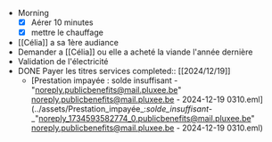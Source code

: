 - Morning
  * [x] Aérer 10 minutes
  * [x] mettre le chauffage
- [[Célia]] a sa 1ère audiance
- Demander a [[Célia]] ou elle a acheté la viande l'année dernière
- Validation de l'électricité
- DONE Payer les titres services
  completed:: [[2024/12/19]]
	- [Prestation impayée : solde insuffisant - "noreply.publicbenefits@mail.pluxee.be" <noreply.publicbenefits@mail.pluxee.be> - 2024-12-19 0310.eml](../assets/Prestation_impayée_:_solde_insuffisant_-_"noreply_1734593582774_0.publicbenefits@mail.pluxee.be" <noreply.publicbenefits@mail.pluxee.be> - 2024-12-19 0310.eml)